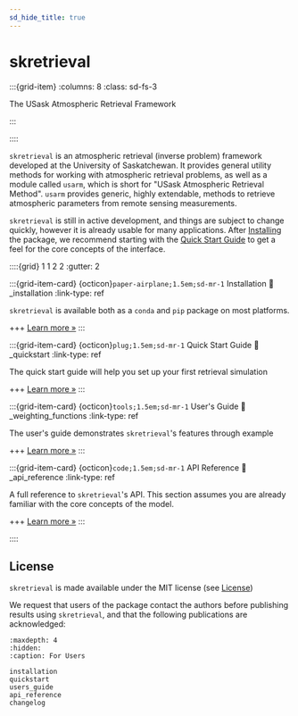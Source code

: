 ```yaml
---
sd_hide_title: true
---
```


# skretrieval

:::{grid-item}
:columns: 8
:class: sd-fs-3

The USask Atmospheric Retrieval Framework

:::

::::

`skretrieval` is an atmospheric retrieval (inverse problem) framework developed at the University of Saskatchewan. It provides
general utility methods for working with atmospheric retrieval problems, as well as a module called `usarm`, which is short for
"USask Atmospheric Retrieval Method".  `usarm` provides generic, highly extendable, methods to retrieve atmospheric parameters from remote sensing
measurements.

`skretrieval` is still in active development, and things are subject to change quickly, however it is already usable for many applications.
After [Installing](_installation) the package, we recommend starting with the [Quick Start Guide](_quickstart) to get a feel for the core concepts of the interface.

::::{grid} 1 1 2 2
:gutter: 2

:::{grid-item-card} {octicon}`paper-airplane;1.5em;sd-mr-1` Installation
:link: _installation
:link-type: ref

`skretrieval` is available both as a `conda` and `pip` package on most platforms.

+++
[Learn more »](installation)
:::

:::{grid-item-card} {octicon}`plug;1.5em;sd-mr-1` Quick Start Guide
:link: _quickstart
:link-type: ref

The quick start guide will help you set up your first retrieval simulation

+++
[Learn more »](quickstart)
:::

:::{grid-item-card} {octicon}`tools;1.5em;sd-mr-1` User's Guide
:link: _weighting_functions
:link-type: ref

The user's guide demonstrates `skretrieval`'s features through example

+++
[Learn more »](users_guide)
:::

:::{grid-item-card} {octicon}`code;1.5em;sd-mr-1` API Reference
:link: _api_reference
:link-type: ref

A full reference to `skretrieval`'s API.  This section assumes you are already
familiar with the core concepts of the model.

+++
[Learn more »](api_reference)
:::


::::

## License
`skretrieval` is made available under the MIT license (see [License](https://github.com/usask-arg/sasktran2/blob/main/license.md))

We request that users of the package contact the authors before publishing results using `skretrieval`, and that
the following publications are acknowledged:



```{toctree}
:maxdepth: 4
:hidden:
:caption: For Users

installation
quickstart
users_guide
api_reference
changelog
```
